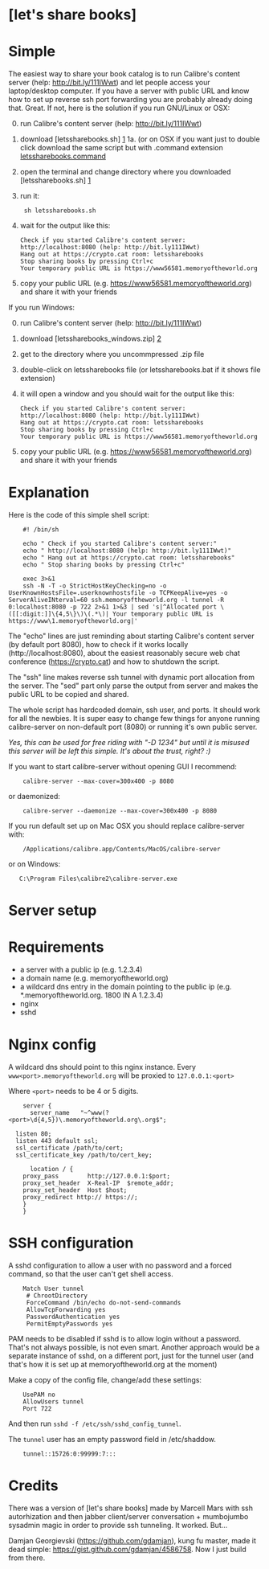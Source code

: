 [let's share books]
===================

Simple
======

The easiest way to share your book catalog is to run Calibre's content server (help: http://bit.ly/111IWwt) and let people access your laptop/desktop computer. If you have a server with public URL and know how to set up reverse ssh port forwarding you are probably already doing that. Great. If not, here is the solution if you run GNU/Linux or OSX:

 0. run Calibre's content server (help: http://bit.ly/111IWwt) 
 1. download [letssharebooks.sh] [1]
 1a. (or on OSX if you want just to double click download the same script but with .command extension [letssharebooks.command][3]
 2. open the terminal and change directory where you downloaded [letssharebooks.sh] [1]
 3. run it:

         sh letssharebooks.sh

 4. wait for the output like this:
        
        Check if you started Calibre's content server:
        http://localhost:8080 (help: http://bit.ly111IWwt)
        Hang out at https://crypto.cat room: letssharebooks
        Stop sharing books by pressing Ctrl+c
        Your temporary public URL is https://www56581.memoryoftheworld.org

 5. copy your public URL (e.g. https://www56581.memoryoftheworld.org) and share it with your friends

If you run Windows:

 0. run Calibre's content server (help: http://bit.ly/111IWwt) 
 1. download [letssharebooks_windows.zip] [2]
 2. get to the directory where you uncommpressed .zip file
 3. double-click on letssharebooks file (or letssharebooks.bat if it shows file extension)
 4. it will open a window and you should wait for the output like this:
        
        Check if you started Calibre's content server:
        http://localhost:8080 (help: http://bit.ly111IWwt)
        Hang out at https://crypto.cat room: letssharebooks
        Stop sharing books by pressing Ctrl+c
        Your temporary public URL is https://www56581.memoryoftheworld.org

 5. copy your public URL (e.g. https://www56581.memoryoftheworld.org) and share it with your friends


Explanation
===========

Here is the code of this simple shell script:

        #! /bin/sh

        echo " Check if you started Calibre's content server:"
        echo " http://localhost:8080 (help: http://bit.ly111IWwt)"
        echo " Hang out at https://crypto.cat room: letssharebooks"
        echo " Stop sharing books by pressing Ctrl+c"

        exec 3>&1
        ssh -N -T -o StrictHostKeyChecking=no -o UserKnownHostsFile=.userknownhostsfile -o TCPKeepAlive=yes -o ServerAliveINterval=60 ssh.memoryoftheworld.org -l tunnel -R 0:localhost:8080 -p 722 2>&1 1>&3 | sed 's|^Allocated port \([[:digit:]]\{4,5\}\)\(.*\)| Your temporary public URL is https://www\1.memoryoftheworld.org|'
        
The "echo" lines are just reminding about starting Calibre's content server (by default port 8080), how to check if it works locally (http://localhost:8080), about the easiest reasonably secure web chat conference (https://crypto.cat) and how to shutdown the script.

The "ssh" line makes reverse ssh tunnel with dynamic port allocation from the server. The "sed" part only parse the output from server and makes the public URL to be copied and shared.

The whole script has hardcoded domain, ssh user, and ports. It should work for all the newbies. It is super easy to change few things for anyone running calibre-server on non-default port (8080) or running it's own public server.

*Yes, this can be used for free riding with "-D 1234" but until it is misused this server will be left this simple. It's about the trust, right? :)*

If you want to start calibre-server without opening GUI I recommend:

        calibre-server --max-cover=300x400 -p 8080
        
or daemonized:

        calibre-server --daemonize --max-cover=300x400 -p 8080

If you run default set up on Mac OSX you should replace calibre-server with:

        /Applications/calibre.app/Contents/MacOS/calibre-server
        
or on Windows:

       C:\Program Files\calibre2\calibre-server.exe       

Server setup
============

Requirements
============

 * a server with a public ip (e.g. 1.2.3.4)
 * a domain name (e.g. memoryoftheworld.org)
 * a wildcard dns entry in the domain pointing to the public ip 
  (e.g. *.memoryoftheworld.org.    1800    IN  A   1.2.3.4)
 * nginx
 * sshd

Nginx config
============

A wildcard dns should point to this nginx instance.
Every `www<port>.memoryoftheworld.org` will be proxied to `127.0.0.1:<port>`

Where `<port>` needs to be 4 or 5 digits.


        server {
          server_name   "~^www(?<port>\d{4,5})\.memoryoftheworld.org\.org$";

	  listen 80;
	  listen 443 default ssl;
	  ssl_certificate /path/to/cert;
	  ssl_certificate_key /path/to/cert_key;

          location / {
		proxy_pass        http://127.0.0.1:$port;
		proxy_set_header  X-Real-IP  $remote_addr;
		proxy_set_header  Host $host;
		proxy_redirect http:// https://;
		}
        }



SSH configuration
=================

A sshd configuration to allow a user with no password and a forced command, so that the user can't get shell access.

        Match User tunnel
         # ChrootDirectory
         ForceCommand /bin/echo do-not-send-commands
         AllowTcpForwarding yes
         PasswordAuthentication yes
         PermitEmptyPasswords yes

PAM needs to be disabled if sshd is to allow login without a password. That's not always possible, is not even smart. Another approach would be a separate instance of sshd, on a different port, just for the tunnel user (and that's how it is set up at memoryoftheworld.org at the moment)

Make a copy of the config file, change/add these settings:

        UsePAM no
        AllowUsers tunnel
        Port 722

And then run `sshd -f /etc/ssh/sshd_config_tunnel`.

The `tunnel` user has an empty password field in /etc/shaddow.

        tunnel::15726:0:99999:7:::

Credits
=======

There was a version of [let's share books] made by Marcell Mars with ssh autorhization and then jabber client/server conversation + mumbojumbo sysadmin magic in order to provide ssh tunneling. It worked. But...

Damjan Georgievski (https://github.com/gdamjan), kung fu master, made it dead simple: https://gist.github.com/gdamjan/4586758. Now I just build from there.

[1]: https://raw.github.com/marcellmars/letssharebooks/master/letssharebooks.sh    "letssharebooks.sh"
[2]: https://github.com/marcellmars/letssharebooks/raw/master/windows/letssharebooks_windows.zip "letssharebooks_windows.zip"
[3]:https://raw.github.com/marcellmars/letssharebooks/master/osx/letssharebooks.command "letssharebooks.command"
